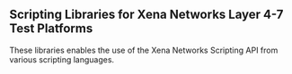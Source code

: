 ## Scripting Libraries for Xena Networks Layer 4-7 Test Platforms

These libraries enables the use of the Xena Networks Scripting API from various scripting languages.


